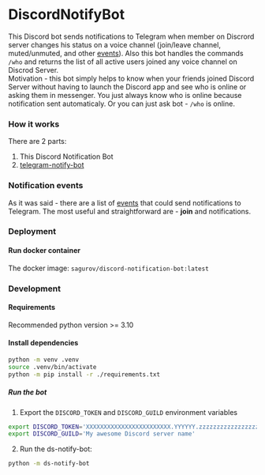 # DiscordNotifyBot
This Discord bot sends notifications to Telegram when member on Discrord server changes his status on a voice channel (join/leave channel, muted/unmuted, and other [events](https://github.com/Anton-Sagurov/discord-notify-bot/blob/main/config.yaml#L12)). Also this bot handles the commands `/who` and returns the list of all active users joined any voice channel on Discrod Server.  
Motivation - this bot simply helps to know when your friends joined Discord Server without having to launch the Discord app and see who is online or asking them in messenger. You just always know who is online because notification sent automaticaly. Or you can just ask bot - `/who` is online.  
### How it works
There are 2 parts:
1. This Discord Notification Bot
2. [telegram-notify-bot](https://github.com/Anton-Sagurov/telegram-notify-bot)


### Notification events
As it was said - there are a list of [events](https://github.com/Anton-Sagurov/discord-notify-bot/blob/main/config.yaml#L12) that could send notifications to Telegram. The most useful and straightforward are - **join** and  notifications.

### Deployment
#### Run docker container
The docker image: `sagurov/discord-notification-bot:latest`

### Development
#### Requirements
Recommended python version >= 3.10

#### Install dependencies
```bash
python -m venv .venv
source .venv/bin/activate
python -m pip install -r ./requirements.txt
```

##### Run the bot
1. Export the `DISCORD_TOKEN` and `DISCORD_GUILD` environment variables
```bash
export DISCORD_TOKEN='XXXXXXXXXXXXXXXXXXXXXXXX.YYYYYY.zzzzzzzzzzzzzzzzzzzzzzzzzzz'
export DISCORD_GUILD='My awesome Discord server name'
```
2. Run the ds-notify-bot:
```bash
python -m ds-notify-bot
```
